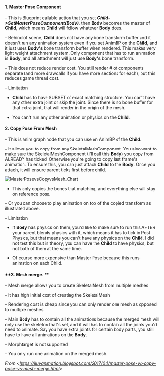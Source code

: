 #### **1. Master Pose Component**

\- This is Blueprint callable action that you set ***Child->SetMasterPoseComponent(Body)***, then **Body** becomes the master of **Child**, which means **Child** will follow whatever **Body** does.

\- Behind of scene, **Child** does not have any bone transform buffer and it doesn't run any animation system even if you set AnimBP on the **Child**, and it just uses **Body's** bone transform buffer when rendered. This makes very light weight attachment system. Only component that has to run animation is **Body**, and all attachment will just use **Body's** bone transform.

\- This does not reduce render cost. You still render # of components separate (and more drawcalls if you have more sections for each), but this reduces game thread cost.

\- Limitation

- **Child** has to have SUBSET of exact matching structure. You can't have any other extra joint or skip the joint. Since there is no bone buffer for that extra joint, that will render in the origin of the mesh.

- You can't run any other animation or physics on the **Child**.

#### **2. Copy Pose From Mesh**

\- This is anim graph node that you can use on AnimBP of the **Child**.

\- It allows you to copy from any SkeletalMeshComponent. You also want to make sure the SkeletalMeshComponent (I'll call this **Body**) you copy from ALREADY has ticked. Otherwise you're going to copy last frame's animation. To ensure this, you can just attach **Child** to the **Body**. Once you attach, it will ensure parent ticks first before child.

![MasterPosevsCopyvsMesh_Chart](C:\devguide\conversion\FINISHED\assets\MasterPosevsCopyvsMesh_Chart.jpg)

- This only copies the bones that matching, and everything else will stay on reference pose.

\- Or you can choose to play animation on top of the copied transform as illustrated above.

\- Limitation

- If **Body** has physics on them, you'd like to make sure to run this AFTER your parent blends physics with it, which means it has to tick in Post Physics, but that means you can't have any physics on the **Child**. I did not test this but in theory, you can have the **Child** to have physics, but not both of them at the same time.

- Of course more expensive than Master Pose because this runs animation on each Child.

#### **3. Mesh merge. **

\- Mesh merge allows you to create SkeletalMesh from multiple meshes

\- It has high initial cost of creating the SkeletalMesh

\- Rendering cost is cheap since you can only render one mesh as opposed to multiple meshes

\- Main **Body** has to contain all the animations because the merged mesh will only use the skeleton that's set, and it will has to contain all the joints you'd need to animate. Say you have extra joints for certain body parts, you still have to have all animations on the **Body**.

\- Morphtarget is not supported

\- You only run one animation on the merged mesh.

*From &lt;<https://iluvanimation.blogspot.com/2017/04/master-pose-vs-copy-pose-vs-mesh-merge.html>>*

